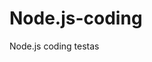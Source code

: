 # Node.js-coding

Node.js coding
testas
  <!-- "printWidth": 120 //default yra 80 reguliuoja kur "lauzia eilutes koda -->
